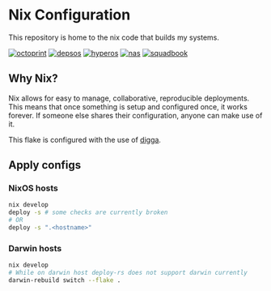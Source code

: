 # Nix Configuration

This repository is home to the nix code that builds my systems.

[![octoprint](https://img.shields.io/cirrus/github/truelecter/infra?label=octoprint&logo=nixos&logoColor=white&task=Build%20octoprint)][octoprint]
[![depsos](https://img.shields.io/cirrus/github/truelecter/infra?label=depsos&logo=nixos&logoColor=white&task=Build%20depsos)][depsos]
[![hyperos](https://img.shields.io/cirrus/github/truelecter/infra?label=hyperos&logo=nixos&logoColor=white&task=Build%20hyperos)][hyperos]
[![nas](https://img.shields.io/cirrus/github/truelecter/infra?label=nas&logo=nixos&logoColor=white&task=Build%20nas)][nas]
[![squadbook](https://img.shields.io/cirrus/github/truelecter/infra?label=squadbook&logo=nixos&logoColor=white&task=Build%20squadbook)][squadbook]

## Why Nix?

Nix allows for easy to manage, collaborative, reproducible deployments. This means that once something is setup and configured once, it works forever. If someone else shares their configuration, anyone can make use of it.

This flake is configured with the use of [digga][digga].

## Apply configs

### NixOS hosts

```bash
nix develop
deploy -s # some checks are currently broken
# OR
deploy -s ".<hostname>"
```

### Darwin hosts

```bash
nix develop
# While on darwin host deploy-rs does not support darwin currently
darwin-rebuild switch --flake .
```

[digga]: https://github.com/divnix/digga
[octoprint]: https://cirrus-ci.com/github/truelecter/infra/
[depsos]: https://cirrus-ci.com/github/truelecter/infra/
[hyperos]: https://cirrus-ci.com/github/truelecter/infra/
[nas]: https://cirrus-ci.com/github/truelecter/infra/
[squadbook]: https://cirrus-ci.com/github/truelecter/infra/
